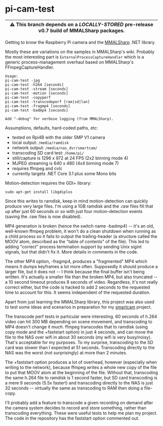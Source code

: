 # pi-cam-test

| :warning: This branch depends on a _LOCALLY-STORED_ pre-release v0.7 build of MMALSharp packages. |
| --- |

Getting to know the Raspberry Pi camera and the [MMALSharp](https://github.com/techyian/MMALSharp) .NET library.

Mostly these are variations on the samples in MMALSharp's wiki. Probably the most interesting part is `ExternalProcessCaptureHandler` which is a generic process-management overhaul based on MMALSharp's FFmpegCaptureHandler.

```
Usage:
pi-cam-test -jpg
pi-cam-test -h264 [seconds]
pi-cam-test -stream [seconds]
pi-cam-test -motion [seconds]
pi-cam-test -copyperf
pi-cam-test -transcodeperf [ram|sd|lan]
pi-cam-test -fragmp4 [seconds]
pi-cam-test -badmp4 [seconds]

Add "-debug" for verbose logging (from MMALSharp).
```

Assumptions, defaults, hard-coded paths, etc:
* tested on Rpi4B with the older 5MP V1 camera
* local output: `/media/ramdisk`
* network output: `/media/nas_dvr/smartcam/`
* transcoding SD card test: `/home/pi/`
* still/capture is 1296 x 972 at 24 FPS (2x2 binning mode 4)
* MJPEG streaming is 640 x 480 (4x4 binning mode 7)
* requires ffmpeg and cvlc
* currently targets .NET Core 3.1 plus some Mono bits

Motion-detection requires the GDI+ library:

`sudo apt-get install libgdiplus` 

Since this writes to ramdisk, keep in mind motion-detection can quickly produce very large files. I'm using a 1GB ramdisk and the .raw files fill that up after just 60 seconds or so with just four motion-detection events (saving the .raw files is now disabled).

MP4 generation is broken (hence the switch name -badmp4) -- it's an old, well-known ffmpeg problem, it won't do a clean shutdown when running as a child process so it fails to output the trailing-header (a structure called the MOOV atom, described as the "table of contents" of the file). This led to adding "correct" process termination support by sending Unix sigint signals, but that didn't fix it. More details in comments in the code.

The other MP4 option, -fragmp4, produces a "fragmented" MP4 which means it dumps keyframes a lot more often. Supposedly it should produce a larger file, but it does not -- I think because the final buffer isn't being written. It's actually a smaller file than the broken MP4, but also truncated -- a 10 second timeout produces 8 seconds of video. Regardless, it's not really correct either, but the code is hacked to add 2 seconds to the requested time to account for this. It seems independent of the requested duration.

Apart from just learning the MMALSharp library, this project was also used to test some ideas and scenarios in preparation for my [smartcam](https://github.com/MV10/smartcam) project.

The transcode perf tests in particular were interesting. 60 seconds of h.264 video can hit 300 MB depending on scene movement, and transcoding to MP4 doesn't change it much. ffmpeg transcodes that to ramdisk (using copy mode and the +faststart option) in just 4 seconds, and can move the file to the NAS over wifi in about 30 seconds (my wifi is very busy/noisy). That's acceptable for my purposes. To my surprise, transcoding to the SD card was slower than I expected at 51 seconds. Transcoding directly to the NAS was the worst (not surprisingly) at more than 2 minutes.

The +faststart option produces a lot of overhead, however (especially when writing to the network), because ffmpeg writes a whole new copy of the file to put that MOOV atom at the beginning of the file. Without that, transcoding the same h.264 file to ramdisk is 1 second faster, but SD card transcoding is a mere 9 seconds (5.5x faster!) and transcoding directly to the NAS is just 32 seconds -- virtually the same as transcoding to RAM then doing a file-copy.

I'll probably add a feature to transcode a given recording on demand after the camera system decides to record and store something, rather than transcoding everything. These were useful tests to help me plan my project. The code in the repository has the faststart option commented out.


